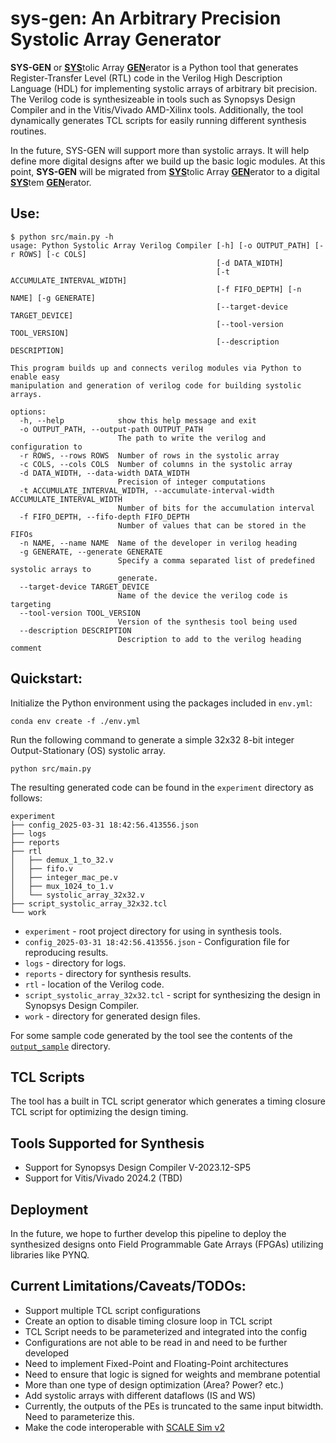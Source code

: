 # sys-gen: An Arbitrary Precision Systolic Array Generator

**SYS-GEN** or <ins>**SYS**</ins>tolic Array <ins>**GEN**</ins>erator is a Python tool that generates Register-Transfer Level (RTL) code in the Verilog High Description Language (HDL) for implementing systolic arrays of arbitrary bit precision. The Verilog code is synthesizeable in tools such as Synopsys Design Compiler and in the Vitis/Vivado AMD-Xilinx tools. Additionally, the tool dynamically generates TCL scripts for easily running different synthesis routines.

In the future, SYS-GEN will support more than systolic arrays. It will help define more digital designs after we build up the basic logic modules. At this point, **SYS-GEN** will be migrated from <ins>**SYS**</ins>tolic Array <ins>**GEN**</ins>erator to a digital <ins>**SYS**</ins>tem <ins>**GEN**</ins>erator. 

## Use:

```
$ python src/main.py -h
usage: Python Systolic Array Verilog Compiler [-h] [-o OUTPUT_PATH] [-r ROWS] [-c COLS]
                                              [-d DATA_WIDTH]
                                              [-t ACCUMULATE_INTERVAL_WIDTH]
                                              [-f FIFO_DEPTH] [-n NAME] [-g GENERATE]
                                              [--target-device TARGET_DEVICE]
                                              [--tool-version TOOL_VERSION]
                                              [--description DESCRIPTION]

This program builds up and connects verilog modules via Python to enable easy
manipulation and generation of verilog code for building systolic arrays.

options:
  -h, --help            show this help message and exit
  -o OUTPUT_PATH, --output-path OUTPUT_PATH
                        The path to write the verilog and configuration to
  -r ROWS, --rows ROWS  Number of rows in the systolic array
  -c COLS, --cols COLS  Number of columns in the systolic array
  -d DATA_WIDTH, --data-width DATA_WIDTH
                        Precision of integer computations
  -t ACCUMULATE_INTERVAL_WIDTH, --accumulate-interval-width ACCUMULATE_INTERVAL_WIDTH
                        Number of bits for the accumulation interval
  -f FIFO_DEPTH, --fifo-depth FIFO_DEPTH
                        Number of values that can be stored in the FIFOs
  -n NAME, --name NAME  Name of the developer in verilog heading
  -g GENERATE, --generate GENERATE
                        Specify a comma separated list of predefined systolic arrays to
                        generate.
  --target-device TARGET_DEVICE
                        Name of the device the verilog code is targeting
  --tool-version TOOL_VERSION
                        Version of the synthesis tool being used
  --description DESCRIPTION
                        Description to add to the verilog heading comment
```

## Quickstart:

Initialize the Python environment using the packages included in `env.yml`:

```
conda env create -f ./env.yml
```

Run the following command to generate a simple 32x32 8-bit integer Output-Stationary (OS) systolic array.

```
python src/main.py
```

The resulting generated code can be found in the `experiment` directory as follows:

```
experiment
├── config_2025-03-31 18:42:56.413556.json
├── logs
├── reports
├── rtl
│   ├── demux_1_to_32.v
│   ├── fifo.v
│   ├── integer_mac_pe.v
│   ├── mux_1024_to_1.v
│   └── systolic_array_32x32.v
├── script_systolic_array_32x32.tcl
└── work
```

- `experiment` - root project directory for using in synthesis tools.
- `config_2025-03-31 18:42:56.413556.json` - Configuration file for reproducing results.
- `logs` - directory for logs.
- `reports` - directory for synthesis results.
- `rtl` - location of the Verilog code.
- `script_systolic_array_32x32.tcl` - script for synthesizing the design in Synopsys Design Compiler.
- `work` - directory for generated design files.

For some sample code generated by the tool see the contents of the [`output_sample`](output_sample/) directory.

## TCL Scripts

The tool has a built in TCL script generator which generates a timing closure TCL script for optimizing the design timing.

## Tools Supported for Synthesis

- Support for Synopsys Design Compiler V-2023.12-SP5
- Support for Vitis/Vivado 2024.2 (TBD)

## Deployment

In the future, we hope to further develop this pipeline to deploy the synthesized designs onto Field Programmable Gate Arrays (FPGAs) utilizing libraries like PYNQ.

## Current Limitations/Caveats/TODOs:

- Support multiple TCL script configurations
- Create an option to disable timing closure loop in TCL script
- TCL Script needs to be parameterized and integrated into the config
- Configurations are not able to be read in and need to be further developed
- Need to implement Fixed-Point and Floating-Point architectures
- Need to ensure that logic is signed for weights and membrane potential
- More than one type of design optimization (Area? Power? etc.)
- Add systolic arrays with different dataflows (IS and WS)
- Currently, the outputs of the PEs is truncated to the same input bitwidth. Need to parameterize this.
- Make the code interoperable with [SCALE Sim v2](https://github.com/scalesim-project/scale-sim-v2)
